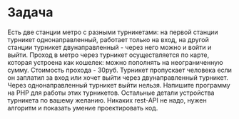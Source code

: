 # Задача

Есть две станции метро с разными турникетами: на первой станции турникет однонаправленный, работает только на вход, на другой станции турникет двунаправленный - через него можно и войти и выйти. Проход в метро через турникет осуществляется по карте, которая устроена как кошелек: можно пополнять на неограниченную сумму. Стоимость прохода - 30руб. Турникет пропускает человека если он заплатил за вход или хочет выйти через двунаправленный турникет. Через однонаправленный турникет выйти нельзя. Напишите программу на PHP для работы этих турникетов. Остальные детали устройства турникета по вашему желанию. Никаких rest-API не надо, нужен алгоритм и показать умение проектировать код.
